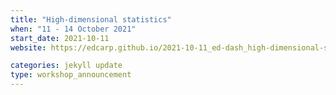 ```yaml
---
title: "High-dimensional statistics" 
when: "11 - 14 October 2021"
start_date: 2021-10-11
website: https://edcarp.github.io/2021-10-11_ed-dash_high-dimensional-stats/

categories: jekyll update
type: workshop_announcement
---
```


